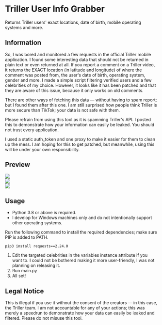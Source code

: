 # Triller User Info Grabber
Returns Triller users' exact locations, date of birth, mobile operating systems and more.

## Information
So, I was bored and monitored a few requests in the official Triller mobile application. I found some interesting data that should not be returned in plain text or even returned at all. If you report a comment on a Triller video, it returns the EXACT location (in latitude and longitude) of where the comment was posted from, the user's date of birth, operating system, gender and more. I made a simple script filtering verified users and a few celebrities of my choice. However, it looks like it has been patched and that they are aware of this issue, because it only works on old comments.

There are other ways of fetching this data — without having to spam report; but I found them after this one. I am still surprised how people think Triller is more secure than TikTok; your data is not safe with them.

Please refrain from using this tool as it is spamming Triller's API. I posted this to demonstrate how your information can easily be leaked. You should not trust every application.

I used a static auth_token and one proxy to make it easier for them to clean up the mess. I am hoping for this to get patched, but meanwhile, using this will be under your own responsibility.

## Preview
![](https://i.imgur.com/mXKIj4n.png)<br>
![](https://i.imgur.com/LxnrXMu.jpg)<br>
![](https://i.imgur.com/ae1WOAQ.png)

## Usage
- Python 3.8 or above is required.
- I develop for Windows machines only and do not intentionally support other operating systems.

Run the following command to install the required dependencies; make sure PIP is added to PATH.
```
pip3 install requests==2.24.0
```
1. Edit the targeted celebrities in the variables instance attribute if you want to. I could not be bothered making it more user-friendly, I was not planning on releasing it.
2. Run main.py
3. All set!

## Legal Notice
This is illegal if you use it without the consent of the creators — in this case, the Triller team. I am not accountable for any of your actions; this was merely a speedrun to demonstrate how your data can easily be leaked and filtered. Please do not misuse this tool.
